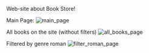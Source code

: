 Web-site about Book Store!

Main Page:
![main_page](https://github.com/user-attachments/assets/4bba935b-d96b-410c-87c6-e1b6286c92a9)

All books on the site (without filters) 
![all_books_page](https://github.com/user-attachments/assets/da301db7-2eac-41b5-8c6a-89be92b4192e)

Filtered by genre roman
![filter_roman_page](https://github.com/user-attachments/assets/be0094d8-e09d-47e1-b2f2-fce7cd24dfb7)
